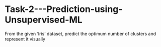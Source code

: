 # Task-2---Prediction-using-Unsupervised-ML
From the given ‘Iris’ dataset, predict the optimum number of clusters  and represent it visually
